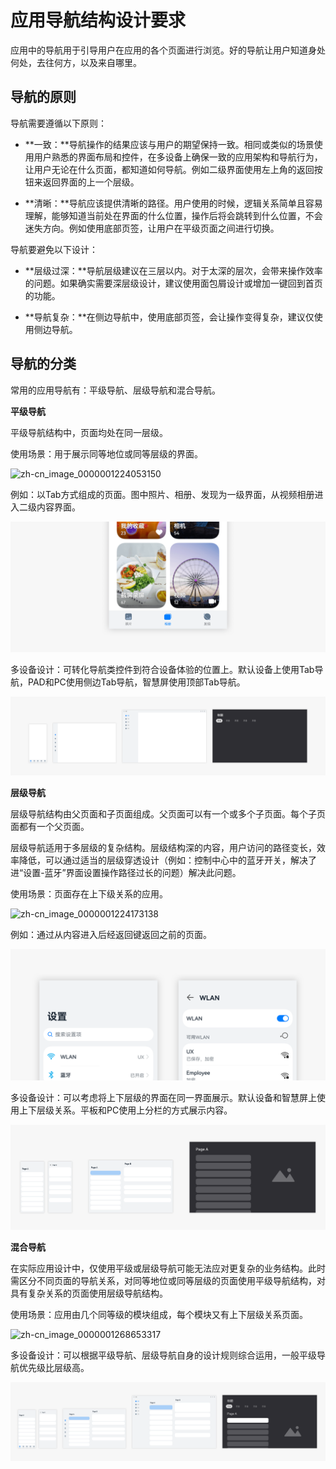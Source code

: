 # 应用导航结构设计要求


应用中的导航用于引导用户在应用的各个页面进行浏览。好的导航让用户知道身处何处，去往何方，以及来自哪里。


## 导航的原则

导航需要遵循以下原则：

- **一致：**导航操作的结果应该与用户的期望保持一致。相同或类似的场景使用用户熟悉的界面布局和控件，在多设备上确保一致的应用架构和导航行为，让用户无论在什么页面，都知道如何导航。例如二级界面使用左上角的返回按钮来返回界面的上一个层级。

- **清晰：**导航应该提供清晰的路径。用户使用的时候，逻辑关系简单且容易理解，能够知道当前处在界面的什么位置，操作后将会跳转到什么位置，不会迷失方向。例如使用底部页签，让用户在平级页面之间进行切换。

导航要避免以下设计：

- **层级过深：**导航层级建议在三层以内。对于太深的层次，会带来操作效率的问题。如果确实需要深层级设计，建议使用面包屑设计或增加一键回到首页的功能。

- **导航复杂：**在侧边导航中，使用底部页签，会让操作变得复杂，建议仅使用侧边导航。


## 导航的分类

常用的应用导航有：平级导航、层级导航和混合导航。

**平级导航**

平级导航结构中，页面均处在同一层级。

使用场景：用于展示同等地位或同等层级的界面。

![zh-cn_image_0000001224053150](figures/zh-cn_image_0000001224053150.jpg)

例如：以Tab方式组成的页面。图中照片、相册、发现为一级界面，从视频相册进入二级内容界面。

![一多-2-2](figures/一多-2-2.png)

多设备设计：可转化导航类控件到符合设备体验的位置上。默认设备上使用Tab导航，PAD和PC使用侧边Tab导航，智慧屏使用顶部Tab导航。

![一多-2-3](figures/一多-2-3.png)

**层级导航**

层级导航结构由父页面和子页面组成。父页面可以有一个或多个子页面。每个子页面都有一个父页面。

层级导航适用于多层级的复杂结构。层级结构深的内容，用户访问的路径变长，效率降低，可以通过适当的层级穿透设计（例如：控制中心中的蓝牙开关，解决了进“设置-蓝牙”界面设置操作路径过长的问题）解决此问题。

使用场景：页面存在上下级关系的应用。

![zh-cn_image_0000001224173138](figures/zh-cn_image_0000001224173138.jpg)

例如：通过从内容进入后经返回键返回之前的页面。

![一多-2-5](figures/一多-2-5.png)

多设备设计：可以考虑将上下层级的界面在同一界面展示。默认设备和智慧屏上使用上下层级关系。平板和PC使用上分栏的方式展示内容。

![一多-2-6](figures/一多-2-6.png)

**混合导航**

在实际应用设计中，仅使用平级或层级导航可能无法应对更复杂的业务结构。此时需区分不同页面的导航关系，对同等地位或同等层级的页面使用平级导航结构，对具有复杂关系的页面使用层级导航结构。

使用场景：应用由几个同等级的模块组成，每个模块又有上下层级关系页面。

![zh-cn_image_0000001268653317](figures/zh-cn_image_0000001268653317.jpg)

多设备设计：可以根据平级导航、层级导航自身的设计规则综合运用，一般平级导航优先级比层级高。

![混合导航](figures/混合导航.png)
